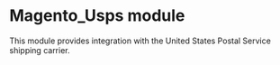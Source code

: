 # Magento_Usps module

This module provides integration with the United States Postal Service shipping carrier.
